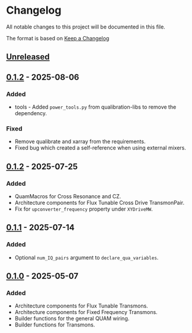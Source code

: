 # Changelog
All notable changes to this project will be documented in this file.

The format is based on [Keep a Changelog](https://keepachangelog.com/en/1.0.0/)

## [Unreleased]

## [0.1.2] - 2025-08-06
### Added
- tools - Added `power_tools.py` from qualibration-libs to remove the dependency. 
### Fixed
- Remove qualibrate and xarray from the requirements.
- Fixed bug which created a self-reference when using external mixers.

## [0.1.2] - 2025-07-25
### Added
- QuamMacros for Cross Resonance and CZ.
- Architecture components for Flux Tunable Cross Drive TransmonPair.
- Fix for `upconverter_frequency` property under `XYDriveMW`.  

## [0.1.1] - 2025-07-14
### Added
- Optional `num_IQ_pairs` argument to `declare_qua_variables`.  

## [0.1.0] - 2025-05-07
### Added
- Architecture components for Flux Tunable Transmons.
- Architecture components for Fixed Frequency Transmons.
- Builder functions for the general QUAM wiring.
- Builder functions for Transmons.

[Unreleased]: https://github.com/qua-platform/quam-builder/compare/v0.1.2...HEAD
[0.1.2]: https://github.com/qua-platform/quam-builder/releases/tag/v0.1.2
[0.1.1]: https://github.com/qua-platform/quam-builder/releases/tag/v0.1.1
[0.1.0]: https://github.com/qua-platform/quam-builder/releases/tag/v0.1.0

